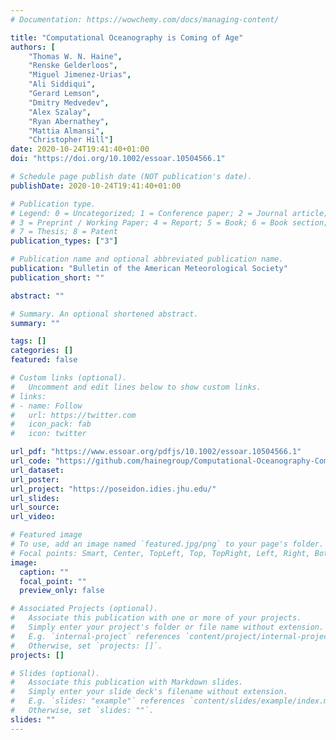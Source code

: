 ```yaml
---
# Documentation: https://wowchemy.com/docs/managing-content/

title: "Computational Oceanography is Coming of Age"
authors: [
    "Thomas W. N. Haine",
    "Renske Gelderloos",
    "Miguel Jimenez-Urias",
    "Ali Siddiqui",
    "Gerard Lemson",
    "Dmitry Medvedev",
    "Alex Szalay",
    "Ryan Abernathey",
    "Mattia Almansi",
    "Christopher Hill"]
date: 2020-10-24T19:41:40+01:00
doi: "https://doi.org/10.1002/essoar.10504566.1"

# Schedule page publish date (NOT publication's date).
publishDate: 2020-10-24T19:41:40+01:00

# Publication type.
# Legend: 0 = Uncategorized; 1 = Conference paper; 2 = Journal article;
# 3 = Preprint / Working Paper; 4 = Report; 5 = Book; 6 = Book section;
# 7 = Thesis; 8 = Patent
publication_types: ["3"]

# Publication name and optional abbreviated publication name.
publication: "Bulletin of the American Meteorological Society"
publication_short: ""

abstract: ""

# Summary. An optional shortened abstract.
summary: ""

tags: []
categories: []
featured: false

# Custom links (optional).
#   Uncomment and edit lines below to show custom links.
# links:
# - name: Follow
#   url: https://twitter.com
#   icon_pack: fab
#   icon: twitter

url_pdf: "https://www.essoar.org/pdfjs/10.1002/essoar.10504566.1"
url_code: "https://github.com/hainegroup/Computational-Oceanography-Commentary"
url_dataset:
url_poster:
url_project: "https://poseidon.idies.jhu.edu/"
url_slides:
url_source:
url_video:

# Featured image
# To use, add an image named `featured.jpg/png` to your page's folder. 
# Focal points: Smart, Center, TopLeft, Top, TopRight, Left, Right, BottomLeft, Bottom, BottomRight.
image:
  caption: ""
  focal_point: ""
  preview_only: false

# Associated Projects (optional).
#   Associate this publication with one or more of your projects.
#   Simply enter your project's folder or file name without extension.
#   E.g. `internal-project` references `content/project/internal-project/index.md`.
#   Otherwise, set `projects: []`.
projects: []

# Slides (optional).
#   Associate this publication with Markdown slides.
#   Simply enter your slide deck's filename without extension.
#   E.g. `slides: "example"` references `content/slides/example/index.md`.
#   Otherwise, set `slides: ""`.
slides: ""
---
```

